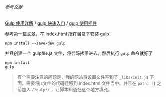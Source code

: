 ###### 参考文献

[Gulp 使用详解](https://neveryu.github.io/2017/05/01/gulp/) / [gulp 快速入门](https://www.gulpjs.com.cn/docs/getting-started/quick-start/) / [gulp 使用插件](https://www.gulpjs.com.cn/docs/getting-started/using-plugins/)

参考第一篇文章，在 index.html 所在目录下安装 gulp

```
npm install --save-dev gulp
```

并且创建一个 gulpfile.js 文件，将代码拷贝进去。然后执行 `gulp` 命令就好了

```shell
npm install
gulp
```

> 有个需要注意的问题是，我的网站将设置文件写到了 `_libs/init.js` 下面。需要将js文件的代码迁移到 index.html 文件当中。并且在 `path: []` 之前加入 `/*gulp*/` ，让脚本知道在这个地方填充。

